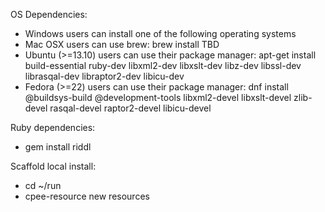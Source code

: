 OS Dependencies:

* Windows users can install one of the following operating systems
* Mac OSX users can use brew: brew install TBD
* Ubuntu (>=13.10) users can use their package manager: apt-get install build-essential ruby-dev libxml2-dev libxslt-dev libz-dev libssl-dev librasqal-dev libraptor2-dev libicu-dev
* Fedora (>=22) users can use their package manager: dnf install @buildsys-build @development-tools libxml2-devel libxslt-devel zlib-devel rasqal-devel raptor2-devel libicu-devel

Ruby dependencies:

* gem install riddl

Scaffold local install:


* cd ~/run
* cpee-resource new resources
